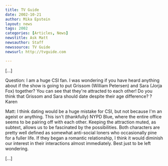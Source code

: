 ```yaml
---
title: TV Guide
date: 2002-10-21
author: Mika Epstein
layout: news
tags: 2002
categories: [Articles, News]
newstitle: Ask Matt  
newsauthor: Staff  
newssource: TV Guide  
newsurl: http://tvguide.com  

---
```


[...]

Question: I am a huge CSI fan. I was wondering if you have heard anything about if the show is going to put Grissom (William Petersen) and Sara (Jorja Fox) together? You can see that they're attracted to each other! Do you think that Grissom and Sara should date despite their age difference? ? Karen

Matt: I think dating would be a huge mistake for CSI, but not because I'm an ageist or anything. This isn't (thankfully) NYPD Blue, where the entire office seems to be pairing off with each other. Keeping the attraction muted, as subtext, allows us to be fascinated by the possibilities. Both characters are pretty well defined as somewhat anti-social loners who occasionally pine for a fuller life. If they began a romantic relationship, I think it would diminish our interest in their interactions almost immediately. Best just to be left wondering. 

[...]

